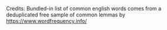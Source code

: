 
Credits: Bundled-in list of common english words comes from a deduplicated free sample of common lemmas by https://www.wordfrequency.info/